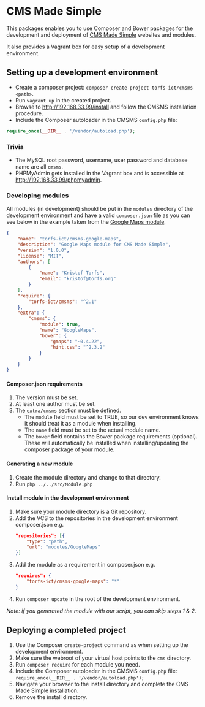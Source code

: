 # CMS Made Simple

This packages enables you to use Composer and Bower packages for the development and deployment
of [CMS Made Simple](http://www.cmsmadesimple.org) websites and modules.

It also provides a Vagrant box for easy setup of a development environment.

## Setting up a development environment

- Create a composer project: `composer create-project torfs-ict/cmsms <path>`.
- Run `vagrant up` in the created project.
- Browse to http://192.168.33.99/install and follow the CMSMS installation procedure.
- Include the Composer autoloader in the CMSMS `config.php` file:

```php
require_once(__DIR__ . '/vendor/autoload.php');
```

### Trivia

- The MySQL root password, username, user password and database name are all `cmsms`.
- PHPMyAdmin gets installed in the Vagrant box and is accessible at http://192.168.33.99/phpmyadmin.

### Developing modules

All modules (in development) should be put in the `modules` directory of the development environment and have a valid
`composer.json` file as you can see below in the example taken from the [Google Maps module](https://github.com/torfs-ict/cmsms-google-maps).

```json
{
    "name": "torfs-ict/cmsms-google-maps",
    "description": "Google Maps module for CMS Made Simple",
    "version": "1.0.0",
    "license": "MIT",
    "authors": [
        {
            "name": "Kristof Torfs",
            "email": "kristof@torfs.org"
        }
    ],
    "require": {
        "torfs-ict/cmsms": "^2.1"
    },
    "extra": {
        "cmsms": {
            "module": true,
            "name": "GoogleMaps",
            "bower": {
                "gmaps": "~0.4.22",
                "hint.css": "^2.3.2"
            }
        }
    }
}
```

#### Composer.json requirements

1. The version must be set.
2. At least one author must be set.
3. The `extra/cmsms` section must be defined.
    - The `module` field must be set to TRUE, so our dev environment knows it should treat it as a module when installing.
    - The `name` field must be set to the actual module name.
    - The `bower` field contains the Bower package requirements (optional). 
      These will automatically be installed when installing/updating the composer package of your module.

#### Generating a new module

1. Create the module directory and change to that directory.
2. Run `php ../../src/Module.php`

#### Install module in the development environment

1. Make sure your module directory is a Git repository.
2. Add the VCS to the repositories in the development environment composer.json e.g.
    ```json
    "repositories": [{
        "type": "path",
        "url": "modules/GoogleMaps"
    }]
    ```
3. Add the module as a requirement in composer.json e.g.
    ```json
    "requires": {
        "torfs-ict/cmsms-google-maps": "*"
    }
    ```
4. Run `composer update` in the root of the development environment.

_Note: if you generated the module with our script, you can skip steps 1 & 2._

## Deploying a completed project

1. Use the Composer `create-project` command as when setting up the development environment.
2. Make sure the webroot of your virtual host points to the `cms` directory.
3. Run `composer require` for each module you need.
4. Include the Composer autoloader in the CMSMS `config.php` file: `require_once(__DIR__ . '/vendor/autoload.php');`
5. Navigate your browser to the install directory and complete the CMS Made Simple installation.
6. Remove the install directory.